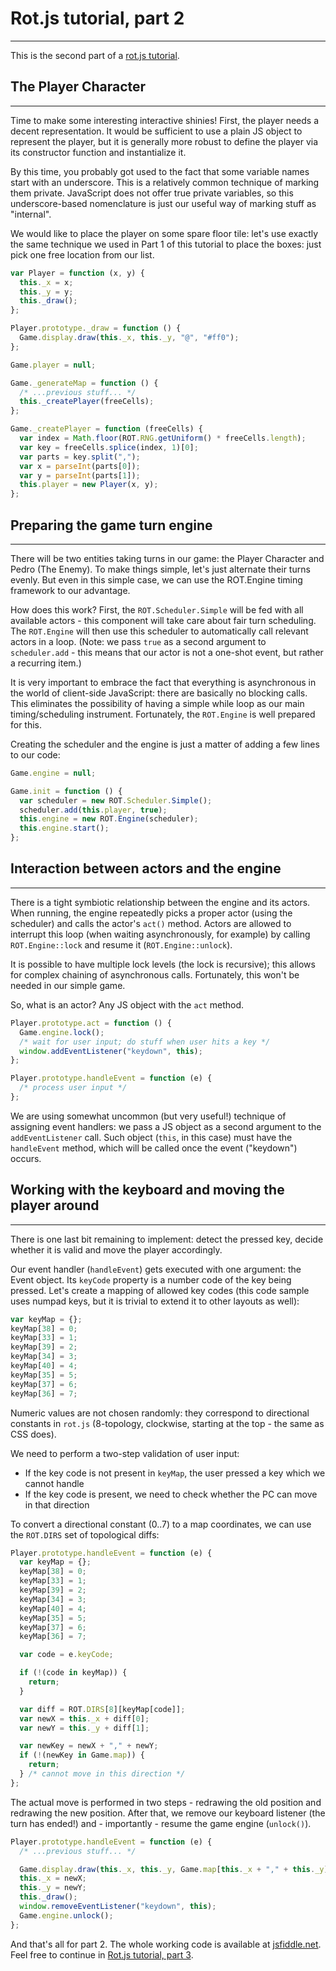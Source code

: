 # Rot.js tutorial, part 2

---

This is the second part of a [rot.js tutorial](rotjs_tutorial.md).

## The Player Character

---

Time to make some interesting interactive shinies! First, the player needs a decent representation. It would be sufficient to use a plain JS object to represent the player, but it is generally more robust to define the player via its constructor function and instantialize it.

By this time, you probably got used to the fact that some variable names start with an underscore. This is a relatively common technique of marking them private. JavaScript does not offer true private variables, so this underscore-based nomenclature is just our useful way of marking stuff as "internal".

We would like to place the player on some spare floor tile: let's use exactly the same technique we used in Part 1 of this tutorial to place the boxes: just pick one free location from our list.

```javascript
var Player = function (x, y) {
  this._x = x;
  this._y = y;
  this._draw();
};

Player.prototype._draw = function () {
  Game.display.draw(this._x, this._y, "@", "#ff0");
};

Game.player = null;

Game._generateMap = function () {
  /* ...previous stuff... */
  this._createPlayer(freeCells);
};

Game._createPlayer = function (freeCells) {
  var index = Math.floor(ROT.RNG.getUniform() * freeCells.length);
  var key = freeCells.splice(index, 1)[0];
  var parts = key.split(",");
  var x = parseInt(parts[0]);
  var y = parseInt(parts[1]);
  this.player = new Player(x, y);
};
```

## Preparing the game turn engine

---

There will be two entities taking turns in our game: the Player Character and Pedro (The Enemy). To make things simple, let's just alternate their turns evenly. But even in this simple case, we can use the ROT.Engine timing framework to our advantage.

How does this work? First, the `ROT.Scheduler.Simple` will be fed with all available actors - this component will take care about fair turn scheduling. The `ROT.Engine` will then use this scheduler to automatically call relevant actors in a loop. (Note: we pass `true` as a second argument to `scheduler.add` - this means that our actor is not a one-shot event, but rather a recurring item.)

It is very important to embrace the fact that everything is asynchronous in the world of client-side JavaScript: there are basically no blocking calls. This eliminates the possibility of having a simple while loop as our main timing/scheduling instrument. Fortunately, the `ROT.Engine` is well prepared for this.

Creating the scheduler and the engine is just a matter of adding a few lines to our code:

```javascript
Game.engine = null;

Game.init = function () {
  var scheduler = new ROT.Scheduler.Simple();
  scheduler.add(this.player, true);
  this.engine = new ROT.Engine(scheduler);
  this.engine.start();
};
```

## Interaction between actors and the engine

---

There is a tight symbiotic relationship between the engine and its actors. When running, the engine repeatedly picks a proper actor (using the scheduler) and calls the actor's `act()` method. Actors are allowed to interrupt this loop (when waiting asynchronously, for example) by calling `ROT.Engine::lock` and resume it (`ROT.Engine::unlock`).

It is possible to have multiple lock levels (the lock is recursive); this allows for complex chaining of asynchronous calls. Fortunately, this won't be needed in our simple game.

So, what is an actor? Any JS object with the `act` method.

```javascript
Player.prototype.act = function () {
  Game.engine.lock();
  /* wait for user input; do stuff when user hits a key */
  window.addEventListener("keydown", this);
};

Player.prototype.handleEvent = function (e) {
  /* process user input */
};
```

We are using somewhat uncommon (but very useful!) technique of assigning event handlers: we pass a JS object as a second argument to the `addEventListener` call. Such object (`this`, in this case) must have the `handleEvent` method, which will be called once the event ("keydown") occurs.

## Working with the keyboard and moving the player around

---

There is one last bit remaining to implement: detect the pressed key, decide whether it is valid and move the player accordingly.

Our event handler (`handleEvent`) gets executed with one argument: the Event object. Its `keyCode` property is a number code of the key being pressed. Let's create a mapping of allowed key codes (this code sample uses numpad keys, but it is trivial to extend it to other layouts as well):

```javascript
var keyMap = {};
keyMap[38] = 0;
keyMap[33] = 1;
keyMap[39] = 2;
keyMap[34] = 3;
keyMap[40] = 4;
keyMap[35] = 5;
keyMap[37] = 6;
keyMap[36] = 7;
```

Numeric values are not chosen randomly: they correspond to directional constants in `rot.js` (8-topology, clockwise, starting at the top - the same as CSS does).

We need to perform a two-step validation of user input:

- If the key code is not present in `keyMap`, the user pressed a key which we cannot handle
- If the key code is present, we need to check whether the PC can move in that direction

To convert a directional constant (0..7) to a map coordinates, we can use the `ROT.DIRS` set of topological diffs:

```javascript
Player.prototype.handleEvent = function (e) {
  var keyMap = {};
  keyMap[38] = 0;
  keyMap[33] = 1;
  keyMap[39] = 2;
  keyMap[34] = 3;
  keyMap[40] = 4;
  keyMap[35] = 5;
  keyMap[37] = 6;
  keyMap[36] = 7;

  var code = e.keyCode;

  if (!(code in keyMap)) {
    return;
  }

  var diff = ROT.DIRS[8][keyMap[code]];
  var newX = this._x + diff[0];
  var newY = this._y + diff[1];

  var newKey = newX + "," + newY;
  if (!(newKey in Game.map)) {
    return;
  } /* cannot move in this direction */
};
```

The actual move is performed in two steps - redrawing the old position and redrawing the new position. After that, we remove our keyboard listener (the turn has ended!) and - importantly - resume the game engine (`unlock()`).

```javascript
Player.prototype.handleEvent = function (e) {
  /* ...previous stuff... */

  Game.display.draw(this._x, this._y, Game.map[this._x + "," + this._y]);
  this._x = newX;
  this._y = newY;
  this._draw();
  window.removeEventListener("keydown", this);
  Game.engine.unlock();
};
```

And that's all for part 2. The whole working code is available at [jsfiddle.net](http://jsfiddle.net/rotjs/CZ8YJ/). Feel free to continue in [Rot.js tutorial, part 3](rotjs_tutorial_part_3.md).
